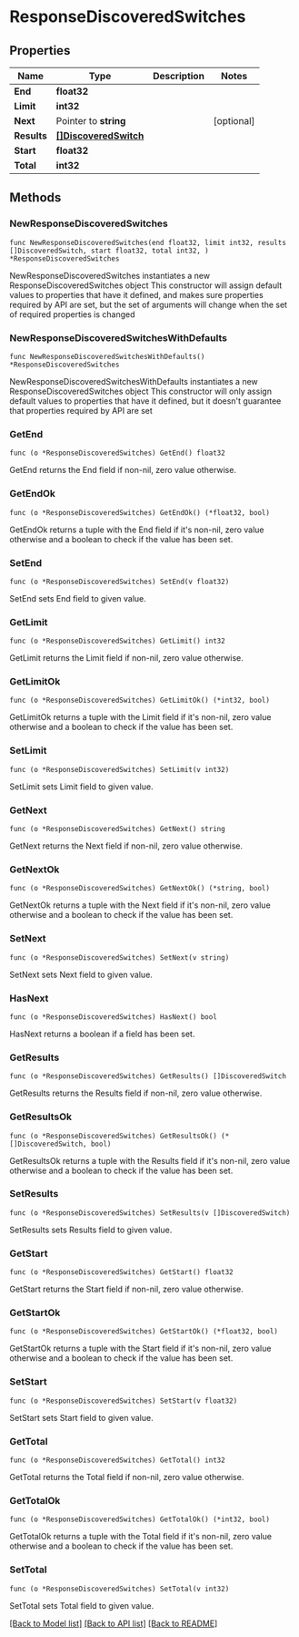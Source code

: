 # ResponseDiscoveredSwitches

## Properties

Name | Type | Description | Notes
------------ | ------------- | ------------- | -------------
**End** | **float32** |  | 
**Limit** | **int32** |  | 
**Next** | Pointer to **string** |  | [optional] 
**Results** | [**[]DiscoveredSwitch**](DiscoveredSwitch.md) |  | 
**Start** | **float32** |  | 
**Total** | **int32** |  | 

## Methods

### NewResponseDiscoveredSwitches

`func NewResponseDiscoveredSwitches(end float32, limit int32, results []DiscoveredSwitch, start float32, total int32, ) *ResponseDiscoveredSwitches`

NewResponseDiscoveredSwitches instantiates a new ResponseDiscoveredSwitches object
This constructor will assign default values to properties that have it defined,
and makes sure properties required by API are set, but the set of arguments
will change when the set of required properties is changed

### NewResponseDiscoveredSwitchesWithDefaults

`func NewResponseDiscoveredSwitchesWithDefaults() *ResponseDiscoveredSwitches`

NewResponseDiscoveredSwitchesWithDefaults instantiates a new ResponseDiscoveredSwitches object
This constructor will only assign default values to properties that have it defined,
but it doesn't guarantee that properties required by API are set

### GetEnd

`func (o *ResponseDiscoveredSwitches) GetEnd() float32`

GetEnd returns the End field if non-nil, zero value otherwise.

### GetEndOk

`func (o *ResponseDiscoveredSwitches) GetEndOk() (*float32, bool)`

GetEndOk returns a tuple with the End field if it's non-nil, zero value otherwise
and a boolean to check if the value has been set.

### SetEnd

`func (o *ResponseDiscoveredSwitches) SetEnd(v float32)`

SetEnd sets End field to given value.


### GetLimit

`func (o *ResponseDiscoveredSwitches) GetLimit() int32`

GetLimit returns the Limit field if non-nil, zero value otherwise.

### GetLimitOk

`func (o *ResponseDiscoveredSwitches) GetLimitOk() (*int32, bool)`

GetLimitOk returns a tuple with the Limit field if it's non-nil, zero value otherwise
and a boolean to check if the value has been set.

### SetLimit

`func (o *ResponseDiscoveredSwitches) SetLimit(v int32)`

SetLimit sets Limit field to given value.


### GetNext

`func (o *ResponseDiscoveredSwitches) GetNext() string`

GetNext returns the Next field if non-nil, zero value otherwise.

### GetNextOk

`func (o *ResponseDiscoveredSwitches) GetNextOk() (*string, bool)`

GetNextOk returns a tuple with the Next field if it's non-nil, zero value otherwise
and a boolean to check if the value has been set.

### SetNext

`func (o *ResponseDiscoveredSwitches) SetNext(v string)`

SetNext sets Next field to given value.

### HasNext

`func (o *ResponseDiscoveredSwitches) HasNext() bool`

HasNext returns a boolean if a field has been set.

### GetResults

`func (o *ResponseDiscoveredSwitches) GetResults() []DiscoveredSwitch`

GetResults returns the Results field if non-nil, zero value otherwise.

### GetResultsOk

`func (o *ResponseDiscoveredSwitches) GetResultsOk() (*[]DiscoveredSwitch, bool)`

GetResultsOk returns a tuple with the Results field if it's non-nil, zero value otherwise
and a boolean to check if the value has been set.

### SetResults

`func (o *ResponseDiscoveredSwitches) SetResults(v []DiscoveredSwitch)`

SetResults sets Results field to given value.


### GetStart

`func (o *ResponseDiscoveredSwitches) GetStart() float32`

GetStart returns the Start field if non-nil, zero value otherwise.

### GetStartOk

`func (o *ResponseDiscoveredSwitches) GetStartOk() (*float32, bool)`

GetStartOk returns a tuple with the Start field if it's non-nil, zero value otherwise
and a boolean to check if the value has been set.

### SetStart

`func (o *ResponseDiscoveredSwitches) SetStart(v float32)`

SetStart sets Start field to given value.


### GetTotal

`func (o *ResponseDiscoveredSwitches) GetTotal() int32`

GetTotal returns the Total field if non-nil, zero value otherwise.

### GetTotalOk

`func (o *ResponseDiscoveredSwitches) GetTotalOk() (*int32, bool)`

GetTotalOk returns a tuple with the Total field if it's non-nil, zero value otherwise
and a boolean to check if the value has been set.

### SetTotal

`func (o *ResponseDiscoveredSwitches) SetTotal(v int32)`

SetTotal sets Total field to given value.



[[Back to Model list]](../README.md#documentation-for-models) [[Back to API list]](../README.md#documentation-for-api-endpoints) [[Back to README]](../README.md)


